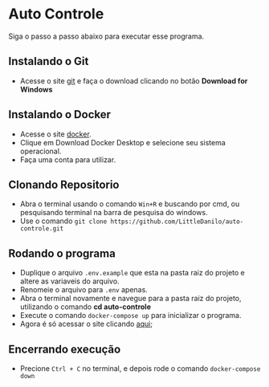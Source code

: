 # Auto Controle

Siga o passo a passo abaixo para executar esse programa.

## Instalando o Git

- Acesse o site [git](https://git-scm.com/) e faça o download clicando no botão **Download for Windows**

## Instalando o Docker

- Acesse o site [docker](https://www.docker.com/).
- Clique em Download Docker Desktop e selecione seu sistema operacional.
- Faça uma conta para utilizar.

## Clonando Repositorio

- Abra o terminal usando o comando `Win+R` e buscando por cmd, ou pesquisando terminal na barra de pesquisa do windows.
- Use o comando `git clone https://github.com/LittleDanilo/auto-controle.git`

## Rodando o programa

- Duplique o arquivo `.env.example` que esta na pasta raiz do projeto e altere as variaveis do arquivo.
- Renomeie o arquivo para `.env` apenas.
- Abra o terminal novamente e navegue para a pasta raiz do projeto, utilizando o comando **cd auto-controle**
- Execute o comando `docker-compose up` para inicializar o programa.
- Agora é só acessar o site clicando [aqui](http://localhost:5173);

## Encerrando execução

- Precione `Ctrl + C` no terminal, e depois rode o comando `docker-compose down`
